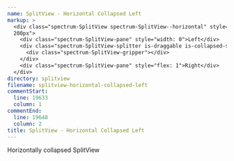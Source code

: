 ```yaml
---
name: SplitView - Horizontal Collapsed Left
markup: >
  <div class="spectrum-SplitView spectrum-SplitView--horizontal" style="height:
  200px">
    <div class="spectrum-SplitView-pane" style="width: 0">Left</div>
    <div class="spectrum-SplitView-splitter is-draggable is-collapsed-start">
      <div class="spectrum-SplitView-gripper"></div>
    </div>
    <div class="spectrum-SplitView-pane" style="flex: 1">Right</div>
  </div>
directory: splitview
filename: splitview-horizontal-collapsed-left
commentStart:
  line: 19633
  column: 1
commentEnd:
  line: 19648
  column: 2
title: SplitView - Horizontal Collapsed Left
---
```

Horizontally collapsed SplitView